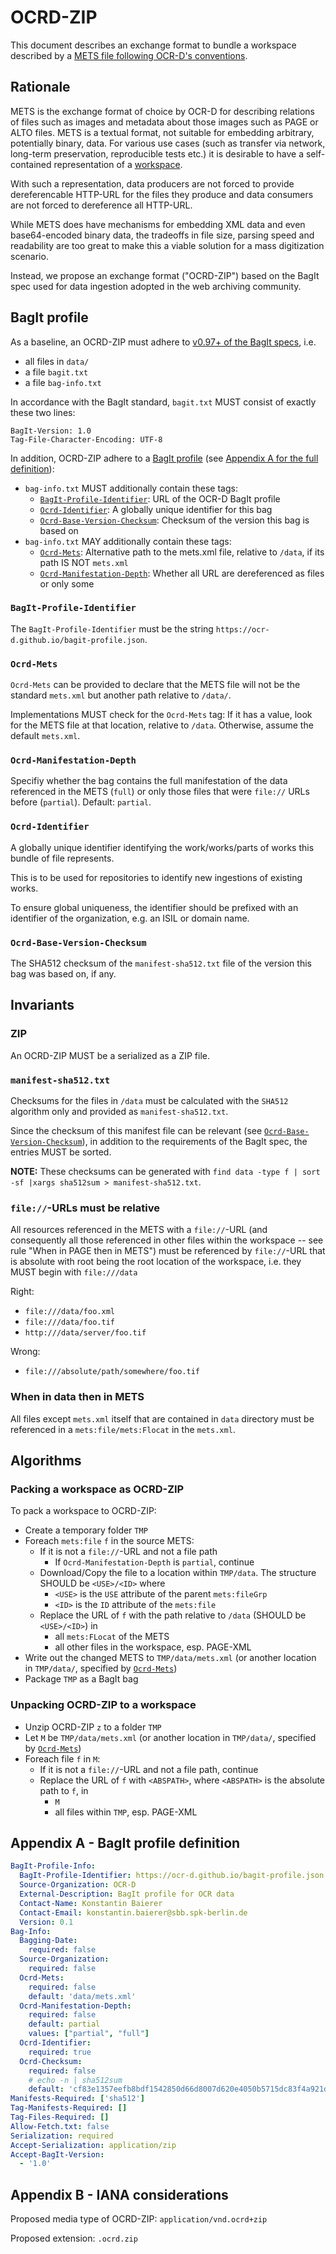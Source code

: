 # OCRD-ZIP

This document describes an exchange format to bundle a workspace described by a
[METS file following OCR-D's conventions](/mets).

## Rationale

METS is the exchange format of choice by OCR-D for describing relations of
files such as images and metadata about those images such as PAGE or ALTO
files. METS is a textual format, not suitable for embedding arbitrary,
potentially binary, data. For various use cases (such as transfer via network,
long-term preservation, reproducible tests etc.) it is desirable to have a
self-contained representation of a [workspace](/mets).

With such a representation, data producers are not forced to provide
dereferencable HTTP-URL for the files they produce and data consumers are not
forced to dereference all HTTP-URL.

While METS does have mechanisms for embedding XML data and even base64-encoded
binary data, the tradeoffs in file size, parsing speed and readability are too
great to make this a viable solution for a mass digitization scenario.

Instead, we propose an exchange format ("OCRD-ZIP") based on the BagIt spec
used for data ingestion adopted in the web archiving community.

## BagIt profile

As a baseline, an OCRD-ZIP must adhere to [v0.97+ of the BagIt
specs](https://tools.ietf.org/html/draft-kunze-bagit-16), i.e.

* all files in `data/`
* a file `bagit.txt`
* a file `bag-info.txt`

In accordance with the BagIt standard, `bagit.txt` MUST consist of exactly
these two lines:

```
BagIt-Version: 1.0
Tag-File-Character-Encoding: UTF-8
```

In addition, OCRD-ZIP adhere to a [BagIt
profile](https://github.com/bagit-profiles/bagit-profiles) (see [Appendix A for
the full definition](#appendix-a)):

* `bag-info.txt` MUST additionally contain these tags:
  * [`BagIt-Profile-Identifier`](#bagit-profile-identifier): URL of the OCR-D BagIt profile
  * [`Ocrd-Identifier`](#ocrd-identifier): A globally unique identifier for this bag
  * [`Ocrd-Base-Version-Checksum`](#ocrd-base-version-checksum): Checksum of the version this bag is based on
* `bag-info.txt` MAY additionally contain these tags:
  * [`Ocrd-Mets`](#ocrd-mets): Alternative path to the mets.xml file, relative to `/data`, if its path IS NOT `mets.xml`
  * [`Ocrd-Manifestation-Depth`](#ocrd-manifestation-depth): Whether all URL are dereferenced as files or only some

### `BagIt-Profile-Identifier`

The `BagIt-Profile-Identifier` must be the string `https://ocr-d.github.io/bagit-profile.json`.

### `Ocrd-Mets`

`Ocrd-Mets` can be provided to declare that the METS file will not be the
standard `mets.xml` but another path relative to `/data/`.

Implementations MUST check for the `Ocrd-Mets` tag: If it has a value, look for the
METS file at that location, relative to `/data`. Otherwise, assume the default
`mets.xml`.

### `Ocrd-Manifestation-Depth`

Specifiy whether the bag contains the full manifestation of the data referenced in the METS (`full`)
or only those files that were `file://` URLs before (`partial`). Default: `partial`.

### `Ocrd-Identifier`

A globally unique identifier identifying the work/works/parts of works this
bundle of file represents.

This is to be used for repositories to identify new ingestions of existing works.

To ensure global uniqueness, the identifier should be prefixed with an
identifier of the organization, e.g. an ISIL or domain name.

### `Ocrd-Base-Version-Checksum`

The SHA512 checksum of the `manifest-sha512.txt` file of the version this bag
was based on, if any.

## Invariants

### ZIP

An OCRD-ZIP MUST be a serialized as a ZIP file.

### `manifest-sha512.txt`

Checksums for the files in `/data` must be calculated with the `SHA512`
algorithm only and provided as `manifest-sha512.txt`.

Since the checksum of this manifest file can be relevant (see
[`Ocrd-Base-Version-Checksum`](#ocrd-base-version-checksum)), in addition to the requirements
of the BagIt spec, the entries MUST be sorted.

**NOTE:** These checksums can be generated with `find data -type f | sort -sf |xargs sha512sum > manifest-sha512.txt`.

### `file://`-URLs must be relative

All resources referenced in the METS with a `file://`-URL (and consequently all
those referenced in other files within the workspace -- see rule "When in PAGE
then in METS") must be referenced by `file://`-URL that is absolute with root
being the root location of the workspace, i.e. they MUST begin with
`file:///data`

Right:
* `file:///data/foo.xml`
* `file:///data/foo.tif`
* `http:///data/server/foo.tif`

Wrong:
* `file:///absolute/path/somewhere/foo.tif`

### When in data then in METS

All files except `mets.xml` itself that are contained in `data` directory must
be referenced in a `mets:file/mets:Flocat` in the `mets.xml`.

## Algorithms

### Packing a workspace as OCRD-ZIP

To pack a workspace to OCRD-ZIP:

* Create a temporary folder `TMP`
* Foreach `mets:file` `f` in the source METS:
  * If it is not a `file://`-URL and not a file path
    * If `Ocrd-Manifestation-Depth` is `partial`,
      continue
  * Download/Copy the file to a location within `TMP/data`. The structure SHOULD be `<USE>/<ID>` where
    * `<USE>` is the `USE` attribute of the parent `mets:fileGrp`
    * `<ID>` is the `ID` attribute of the `mets:file`
  * Replace the URL of `f` with the path relative to `/data` (SHOULD be `<USE>/<ID>`) in
    * all `mets:FLocat` of the METS
    * all other files in the workspace, esp. PAGE-XML
* Write out the changed METS to `TMP/data/mets.xml` (or another location in `TMP/data/`, specified by [`Ocrd-Mets`](#ocrd-mets))
* Package `TMP` as a BagIt bag

### Unpacking OCRD-ZIP to a workspace

* Unzip OCRD-ZIP `z` to a folder `TMP`
* Let `M` be `TMP/data/mets.xml` (or another location in `TMP/data/`, specified by [`Ocrd-Mets`](#ocrd-mets))
* Foreach file `f` in `M`:
  * If it is not a `file://`-URL and not a file path,
    continue
  * Replace the URL of `f` with `<ABSPATH>`, where `<ABSPATH>` is the absolute path to `f`, in
    * `M`
    * all files within `TMP`, esp. PAGE-XML

## Appendix A - BagIt profile definition

<!-- BEGIN-EVAL -w '```yaml' '```' -- cat ./bagit-profile.yml  -->
```yaml
BagIt-Profile-Info:
  BagIt-Profile-Identifier: https://ocr-d.github.io/bagit-profile.json
  Source-Organization: OCR-D
  External-Description: BagIt profile for OCR data
  Contact-Name: Konstantin Baierer
  Contact-Email: konstantin.baierer@sbb.spk-berlin.de
  Version: 0.1
Bag-Info:
  Bagging-Date:
    required: false
  Source-Organization:
    required: false
  Ocrd-Mets:
    required: false
    default: 'data/mets.xml'
  Ocrd-Manifestation-Depth:
    required: false
    default: partial
    values: ["partial", "full"]
  Ocrd-Identifier:
    required: true
  Ocrd-Checksum:
    required: false
    # echo -n | sha512sum
    default: 'cf83e1357eefb8bdf1542850d66d8007d620e4050b5715dc83f4a921d36ce9ce47d0d13c5d85f2b0ff8318d2877eec2f63b931bd47417a81a538327af927da3e'
Manifests-Required: ['sha512']
Tag-Manifests-Required: []
Tag-Files-Required: []
Allow-Fetch.txt: false
Serialization: required
Accept-Serialization: application/zip
Accept-BagIt-Version:
  - '1.0'
```

<!-- END-EVAL -->

## Appendix B - IANA considerations

Proposed media type of OCRD-ZIP: `application/vnd.ocrd+zip`

Proposed extension: `.ocrd.zip`

